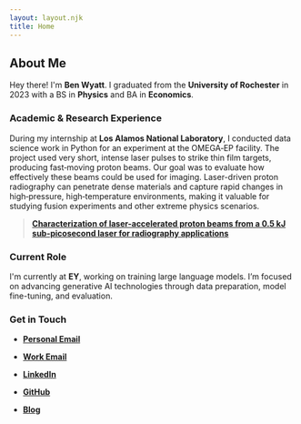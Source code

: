 ```yaml
---
layout: layout.njk
title: Home
---
```


## About Me

Hey there! I'm **Ben Wyatt**.  I graduated from the **University of Rochester** in 2023 with a BS in **Physics** and BA in **Economics**.

### Academic & Research Experience

During my internship at **Los Alamos National Laboratory**, I conducted data science work in Python for an experiment at the OMEGA‐EP facility.  The project used very short, intense laser pulses to strike thin film targets, producing fast‐moving proton beams.  Our goal was to evaluate how effectively these beams could be used for imaging.  Laser-driven proton radiography can penetrate dense materials and capture rapid changes in high‐pressure, high‐temperature environments, making it valuable for studying fusion experiments and other extreme physics scenarios.

> [**Characterization of laser-accelerated proton beams from a 0.5 kJ sub-picosecond laser for radiography applications**](https://pubs.aip.org/aip/pop/article/32/3/033107/3340167/Characterization-of-laser-accelerated-proton-beams)  

### Current Role

I'm currently at **EY**, working on training large language models. I’m focused on advancing generative AI technologies through data preparation, model fine-tuning, and evaluation.

### Get in Touch

- [**Personal Email**](mailto:blwyatt32@gmail.com)
- [**Work Email**](mailto:ben.wyatt@ey.com)
- [**LinkedIn**](https://www.linkedin.com/in/bwyatt3/)  
- [**GitHub**](https://github.com/ben-wyatt)

- [**Blog**](/blog/)
